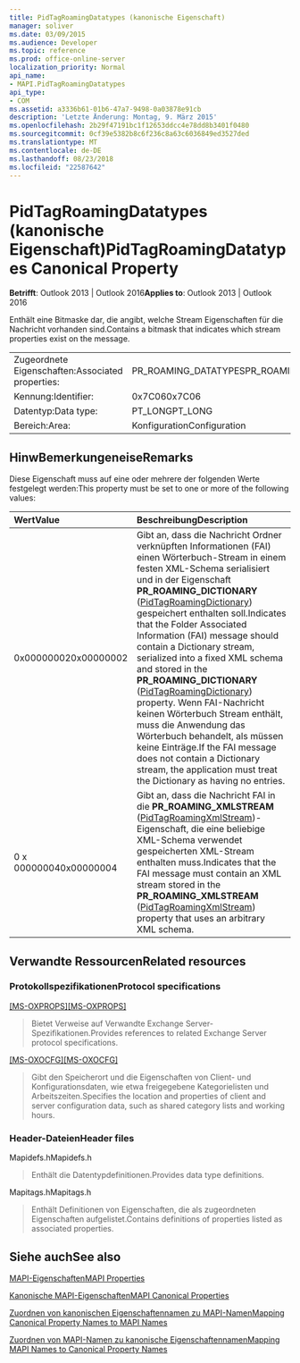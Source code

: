 ```yaml
---
title: PidTagRoamingDatatypes (kanonische Eigenschaft)
manager: soliver
ms.date: 03/09/2015
ms.audience: Developer
ms.topic: reference
ms.prod: office-online-server
localization_priority: Normal
api_name:
- MAPI.PidTagRoamingDatatypes
api_type:
- COM
ms.assetid: a3336b61-01b6-47a7-9498-0a03878e91cb
description: 'Letzte Änderung: Montag, 9. März 2015'
ms.openlocfilehash: 2b29f47191bc1f12653ddcc4e78dd8b3401f0480
ms.sourcegitcommit: 0cf39e5382b8c6f236c8a63c6036849ed3527ded
ms.translationtype: MT
ms.contentlocale: de-DE
ms.lasthandoff: 08/23/2018
ms.locfileid: "22587642"
---
```

# <a name="pidtagroamingdatatypes-canonical-property"></a><span data-ttu-id="721f5-103">PidTagRoamingDatatypes (kanonische Eigenschaft)</span><span class="sxs-lookup"><span data-stu-id="721f5-103">PidTagRoamingDatatypes Canonical Property</span></span>

  
  
<span data-ttu-id="721f5-104">**Betrifft**: Outlook 2013 | Outlook 2016</span><span class="sxs-lookup"><span data-stu-id="721f5-104">**Applies to**: Outlook 2013 | Outlook 2016</span></span> 
  
<span data-ttu-id="721f5-105">Enthält eine Bitmaske dar, die angibt, welche Stream Eigenschaften für die Nachricht vorhanden sind.</span><span class="sxs-lookup"><span data-stu-id="721f5-105">Contains a bitmask that indicates which stream properties exist on the message.</span></span>
  
|||
|:-----|:-----|
|<span data-ttu-id="721f5-106">Zugeordnete Eigenschaften:</span><span class="sxs-lookup"><span data-stu-id="721f5-106">Associated properties:</span></span>  <br/> |<span data-ttu-id="721f5-107">PR_ROAMING_DATATYPES</span><span class="sxs-lookup"><span data-stu-id="721f5-107">PR_ROAMING_DATATYPES</span></span>  <br/> |
|<span data-ttu-id="721f5-108">Kennung:</span><span class="sxs-lookup"><span data-stu-id="721f5-108">Identifier:</span></span>  <br/> |<span data-ttu-id="721f5-109">0x7C06</span><span class="sxs-lookup"><span data-stu-id="721f5-109">0x7C06</span></span>  <br/> |
|<span data-ttu-id="721f5-110">Datentyp:</span><span class="sxs-lookup"><span data-stu-id="721f5-110">Data type:</span></span>  <br/> |<span data-ttu-id="721f5-111">PT_LONG</span><span class="sxs-lookup"><span data-stu-id="721f5-111">PT_LONG</span></span>  <br/> |
|<span data-ttu-id="721f5-112">Bereich:</span><span class="sxs-lookup"><span data-stu-id="721f5-112">Area:</span></span>  <br/> |<span data-ttu-id="721f5-113">Konfiguration</span><span class="sxs-lookup"><span data-stu-id="721f5-113">Configuration</span></span>  <br/> |
   
## <a name="remarks"></a><span data-ttu-id="721f5-114">HinwBemerkungeneise</span><span class="sxs-lookup"><span data-stu-id="721f5-114">Remarks</span></span>

<span data-ttu-id="721f5-115">Diese Eigenschaft muss auf eine oder mehrere der folgenden Werte festgelegt werden:</span><span class="sxs-lookup"><span data-stu-id="721f5-115">This property must be set to one or more of the following values:</span></span>
  
|<span data-ttu-id="721f5-116">**Wert**</span><span class="sxs-lookup"><span data-stu-id="721f5-116">**Value**</span></span>|<span data-ttu-id="721f5-117">**Beschreibung**</span><span class="sxs-lookup"><span data-stu-id="721f5-117">**Description**</span></span>|
|:-----|:-----|
|<span data-ttu-id="721f5-118">0x00000002</span><span class="sxs-lookup"><span data-stu-id="721f5-118">0x00000002</span></span>  <br/> |<span data-ttu-id="721f5-119">Gibt an, dass die Nachricht Ordner verknüpften Informationen (FAI) einen Wörterbuch-Stream in einem festen XML-Schema serialisiert und in der Eigenschaft **PR_ROAMING_DICTIONARY** ([PidTagRoamingDictionary](pidtagroamingdictionary-canonical-property.md)) gespeichert enthalten soll.</span><span class="sxs-lookup"><span data-stu-id="721f5-119">Indicates that the Folder Associated Information (FAI) message should contain a Dictionary stream, serialized into a fixed XML schema and stored in the **PR_ROAMING_DICTIONARY** ([PidTagRoamingDictionary](pidtagroamingdictionary-canonical-property.md)) property.</span></span> <span data-ttu-id="721f5-120">Wenn FAI-Nachricht keinen Wörterbuch Stream enthält, muss die Anwendung das Wörterbuch behandelt, als müssen keine Einträge.</span><span class="sxs-lookup"><span data-stu-id="721f5-120">If the FAI message does not contain a Dictionary stream, the application must treat the Dictionary as having no entries.</span></span>  <br/> |
|<span data-ttu-id="721f5-121">0 x 00000004</span><span class="sxs-lookup"><span data-stu-id="721f5-121">0x00000004</span></span>  <br/> |<span data-ttu-id="721f5-122">Gibt an, dass die Nachricht FAI in die **PR_ROAMING_XMLSTREAM** ([PidTagRoamingXmlStream](pidtagroamingxmlstream-canonical-property.md))-Eigenschaft, die eine beliebige XML-Schema verwendet gespeicherten XML-Stream enthalten muss.</span><span class="sxs-lookup"><span data-stu-id="721f5-122">Indicates that the FAI message must contain an XML stream stored in the **PR_ROAMING_XMLSTREAM** ([PidTagRoamingXmlStream](pidtagroamingxmlstream-canonical-property.md)) property that uses an arbitrary XML schema.</span></span>  <br/> |
   
## <a name="related-resources"></a><span data-ttu-id="721f5-123">Verwandte Ressourcen</span><span class="sxs-lookup"><span data-stu-id="721f5-123">Related resources</span></span>

### <a name="protocol-specifications"></a><span data-ttu-id="721f5-124">Protokollspezifikationen</span><span class="sxs-lookup"><span data-stu-id="721f5-124">Protocol specifications</span></span>

<span data-ttu-id="721f5-125">[[MS-OXPROPS]](http://msdn.microsoft.com/library/f6ab1613-aefe-447d-a49c-18217230b148%28Office.15%29.aspx)</span><span class="sxs-lookup"><span data-stu-id="721f5-125">[[MS-OXPROPS]](http://msdn.microsoft.com/library/f6ab1613-aefe-447d-a49c-18217230b148%28Office.15%29.aspx)</span></span>
  
> <span data-ttu-id="721f5-126">Bietet Verweise auf Verwandte Exchange Server-Spezifikationen.</span><span class="sxs-lookup"><span data-stu-id="721f5-126">Provides references to related Exchange Server protocol specifications.</span></span>
    
<span data-ttu-id="721f5-127">[[MS-OXOCFG]](http://msdn.microsoft.com/library/7d466dd5-c156-4da9-9a01-75c78e7e1a67%28Office.15%29.aspx)</span><span class="sxs-lookup"><span data-stu-id="721f5-127">[[MS-OXOCFG]](http://msdn.microsoft.com/library/7d466dd5-c156-4da9-9a01-75c78e7e1a67%28Office.15%29.aspx)</span></span>
  
> <span data-ttu-id="721f5-128">Gibt den Speicherort und die Eigenschaften von Client- und Konfigurationsdaten, wie etwa freigegebene Kategorielisten und Arbeitszeiten.</span><span class="sxs-lookup"><span data-stu-id="721f5-128">Specifies the location and properties of client and server configuration data, such as shared category lists and working hours.</span></span>
    
### <a name="header-files"></a><span data-ttu-id="721f5-129">Header-Dateien</span><span class="sxs-lookup"><span data-stu-id="721f5-129">Header files</span></span>

<span data-ttu-id="721f5-130">Mapidefs.h</span><span class="sxs-lookup"><span data-stu-id="721f5-130">Mapidefs.h</span></span>
  
> <span data-ttu-id="721f5-131">Enthält die Datentypdefinitionen.</span><span class="sxs-lookup"><span data-stu-id="721f5-131">Provides data type definitions.</span></span>
    
<span data-ttu-id="721f5-132">Mapitags.h</span><span class="sxs-lookup"><span data-stu-id="721f5-132">Mapitags.h</span></span>
  
> <span data-ttu-id="721f5-133">Enthält Definitionen von Eigenschaften, die als zugeordneten Eigenschaften aufgelistet.</span><span class="sxs-lookup"><span data-stu-id="721f5-133">Contains definitions of properties listed as associated properties.</span></span>
    
## <a name="see-also"></a><span data-ttu-id="721f5-134">Siehe auch</span><span class="sxs-lookup"><span data-stu-id="721f5-134">See also</span></span>



[<span data-ttu-id="721f5-135">MAPI-Eigenschaften</span><span class="sxs-lookup"><span data-stu-id="721f5-135">MAPI Properties</span></span>](mapi-properties.md)
  
[<span data-ttu-id="721f5-136">Kanonische MAPI-Eigenschaften</span><span class="sxs-lookup"><span data-stu-id="721f5-136">MAPI Canonical Properties</span></span>](mapi-canonical-properties.md)
  
[<span data-ttu-id="721f5-137">Zuordnen von kanonischen Eigenschaftennamen zu MAPI-Namen</span><span class="sxs-lookup"><span data-stu-id="721f5-137">Mapping Canonical Property Names to MAPI Names</span></span>](mapping-canonical-property-names-to-mapi-names.md)
  
[<span data-ttu-id="721f5-138">Zuordnen von MAPI-Namen zu kanonische Eigenschaftennamen</span><span class="sxs-lookup"><span data-stu-id="721f5-138">Mapping MAPI Names to Canonical Property Names</span></span>](mapping-mapi-names-to-canonical-property-names.md)

